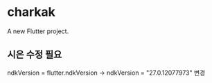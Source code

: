 # charkak

A new Flutter project.

## 시은 수정 필요
ndkVersion = flutter.ndkVersion
-> ndkVersion = "27.0.12077973" 변경
